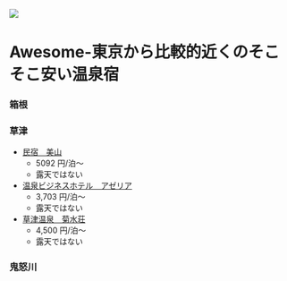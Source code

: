 
![](http://d.pr/i/GXSW.png)

# Awesome-東京から比較的近くのそこそこ安い温泉宿

### 箱根

### 草津

- [民宿　美山](http://www.jalan.net/yad351135/?contHideFlg=1&lrgOsnCd=50092&stayDay=&stayCount=1&rootCd=2401&dateUndecided=1&stayMonth=&screenId=UWW1402&roomCount=1&callbackHistFlg=1&stayYear=&childPriceFlg=0,0,0,0,0&distCd=03&roomCrack=500000&adultNum=5&afCd=01&careOnsen=1)
  - 5092 円/泊〜
  - 露天ではない
- [温泉ビジネスホテル　アゼリア](http://www.jalan.net/yad300018/?screenId=UWW3101&stayCount=1&yadNo=300018&rootCd=2401&smlCd=090205&childPriceFlg=0,0,0,0,0&distCd=03&contHideFlg=1&afCd=01&careOnsen=1&yadoDetailMode=1&stayYear=&stayMonth=&stayDay=&dateUndecided=1&callbackHistFlg=1&roomCount=1&adultNum=5&roomCrack=500000)
  - 3,703 円/泊〜
  - 露天ではない
- [草津温泉　菊水荘](http://www.jalan.net/yad395648/?screenId=UWW3101&yadNo=395648&rootCd=2401&smlCd=090205&childPriceFlg=0,0,0,0,0&distCd=03&afCd=01&contHideFlg=1&careOnsen=1&yadoDetailMode=1&stayYear=&stayMonth=&stayDay=&dateUndecided=1&callbackHistFlg=1&roomCount=1&adultNum=5&roomCrack=500000)
  - 4,500 円/泊〜
  - 露天ではない

### 鬼怒川


